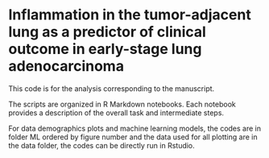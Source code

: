 # Inflammation in the tumor-adjacent lung as a predictor of clinical outcome in early-stage lung adenocarcinoma

This code is for the analysis corresponding to the manuscript.

The scripts are organized in R Markdown notebooks.
Each notebook provides a description of the overall task and intermediate steps.

For data demographics plots and machine learning models, the codes are in folder ML ordered by figure number and the data used for all plotting are in the data folder, the codes can be directly run in Rstudio. 

